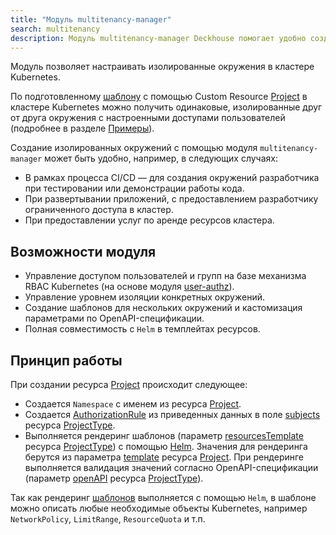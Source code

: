 ```yaml
---
title: "Модуль multitenancy-manager"
search: multitenancy
description: Модуль multitenancy-manager Deckhouse помогает удобно создавать шаблонизированные окружения в кластере Kubernetes с помощью ресурсов (Custom Resources). Рендеринг шаблонов окружения с помощью Helm позволяет использовать в шаблоне окружения любые объекты Kubernetes.  
---
```


Модуль позволяет настраивать изолированные окружения в кластере Kubernetes.

По подготовленному [шаблону](cr.html#projecttype) с помощью Custom Resource [Project](cr.html#project) в кластере Kubernetes можно получить одинаковые, изолированные друг от друга окружения с настроенными доступами пользователей (подробнее в разделе [Примеры](usage.html)).

Создание изолированных окружений с помощью модуля `multitenancy-manager` может быть удобно, например, в следующих случаях:
- В рамках процесса CI/CD — для создания окружений разработчика при тестировании или демонстрации работы кода.
- При развертывании приложений, с предоставлением разработчику ограниченного доступа в кластер.
- При предоставлении услуг по аренде ресурсов кластера.

## Возможности модуля

- Управление доступом пользователей и групп на базе механизма RBAC Kubernetes (на основе модуля [user-authz](../140-user-authz/)).
- Управление уровнем изоляции конкретных окружений.
- Создание шаблонов для нескольких окружений и кастомизация параметрами по OpenAPI-спецификации.
- Полная совместимость с `Helm` в темплейтах ресурсов.

## Принцип работы

При создании ресурса [Project](cr.html#project) происходит следующее:
- Создается `Namespace` с именем из ресурса [Project](cr.html#project).
- Создается [AuthorizationRule](../140-user-authz/cr.html#authorizationrule) из приведенных данных в поле [subjects](cr.html#projecttype-v1alpha1-spec-subjects) ресурса [ProjectType](cr.html#projecttype).
- Выполняется рендеринг шаблонов (параметр [resourcesTemplate](cr.html#projecttype-v1alpha1-spec-resourcestemplate) ресурса [ProjectType](cr.html#projecttype)) с помощью [Helm](https://helm.sh/docs/). Значения для рендеринга берутся из параметра [template](cr.html#project-v1alpha1-spec-template) ресурса [Project](cr.html#project). При рендеринге выполняется валидация значений согласно OpenAPI-спецификации (параметр [openAPI](cr.html#projecttype-v1alpha1-spec-openapi) ресурса [ProjectType](cr.html#projecttype)).

Так как рендеринг [шаблонов](cr.html#projecttype-v1alpha1-spec-resourcestemplate) выполняется с помощью `Helm`, в шаблоне можно описать любые необходимые объекты Kubernetes, например `NetworkPolicy`, `LimitRange`, `ResourceQuota` и т.п.
